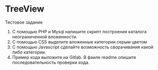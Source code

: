 # TreeView
Тестовое задание 

1) С помощью PHP и Mysql напишите скрипт построения каталога неограниченной вложенности.
2) С помощью CSS выделите вложенные категории серым цветом
3) С помощью Javascript сделайте возможность сворачивания какой либо категории.
4) Пример кода выложите на Gitlab. В фаиле readme опишите последовательность проверки кода.